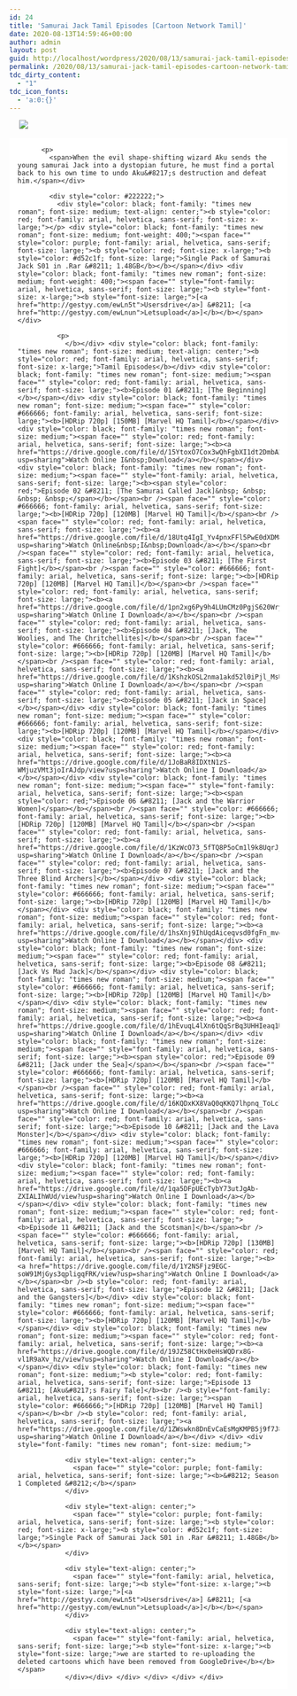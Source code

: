 ```yaml
---
id: 24
title: 'Samurai Jack Tamil Episodes [Cartoon Network Tamil]'
date: 2020-08-13T14:59:46+00:00
author: admin
layout: post
guid: http://localhost/wordpress/2020/08/13/samurai-jack-tamil-episodes-cartoon-network-tamil/
permalink: /2020/08/13/samurai-jack-tamil-episodes-cartoon-network-tamil/
tdc_dirty_content:
  - "1"
tdc_icon_fonts:
  - 'a:0:{}'
---
```

&nbsp;<a href="https://1.bp.blogspot.com/-vQCv63XC42w/XzUP538JauI/AAAAAAAABFk/_Ym-iBraKUQm8s5zZXp550Fi9lI8uTJPgCLcBGAsYHQ/s1280/3639493-trailer_samuraijack_2020226.jpg" style="margin-left: 1em; margin-right: 1em; text-align: center;"><img border="0" data-original-height="720" data-original-width="1280" src="https://1.bp.blogspot.com/-vQCv63XC42w/XzUP538JauI/AAAAAAAABFk/_Ym-iBraKUQm8s5zZXp550Fi9lI8uTJPgCLcBGAsYHQ/d/3639493-trailer_samuraijack_2020226.jpg" /></a></p> 

<div class="mod" data-attrid="kc:/tv/tv_program:first episode" data-hveid="CA8QAA" data-md="1001" data-ved="2ahUKEwiP3e2z9pfrAhXR73MBHUgGBkgQkCkwLHoECA8QAA" lang="" style="-webkit-text-stroke-width: 0px; background-color: white; clear: none; color: #222222; font-family: arial, sans-serif; font-size: 14px; font-variant-caps: normal; font-variant-ligatures: normal; orphans: 2; padding-left: 15px; padding-right: 15px; text-decoration-color: initial; text-decoration-style: initial; widows: 2;">
  <div class="Z1hOCe">
    <div class="zloOqf PZPZlf" data-ved="2ahUKEwiP3e2z9pfrAhXR73MBHUgGBkgQyxMoADAsegQIDxAB" style="margin-top: 7px;">
    </div>
  </div>
</div>

<div class="mod" data-hveid="CAcQAA" data-md="50" data-ved="2ahUKEwiP3e2z9pfrAhXR73MBHUgGBkgQkCkwK3oECAcQAA" lang="" style="-webkit-text-stroke-width: 0px; background-color: white; clear: none; font-family: arial, sans-serif; font-size: 14px; font-variant-caps: normal; font-variant-ligatures: normal; orphans: 2; padding-left: 15px; padding-right: 15px; text-decoration-color: initial; text-decoration-style: initial; widows: 2;">
  <div class="PZPZlf hb8SAc" data-attrid="description" data-hveid="CAcQAQ" data-ved="2ahUKEwiP3e2z9pfrAhXR73MBHUgGBkgQziAoADAregQIBxAB" style="margin: 13px 0px; overflow: hidden;">
    <div jsaction="desclink:c0XUbe;rcuQ6b:npT2md" jscontroller="DGEKAc">
      <div class="kno-rdesc" jsaction="sngtp:c0XUbe;tp_btn:c0XUbe;rcuQ6b:npT2md" jscontroller="DGEKAc">
        <div style="color: #222222;">
          <h2 class="Uo8X3b" style="clip: rect(1px, 1px, 1px, 1px); height: 1px; margin: 0px; overflow: hidden; padding: 0px; position: absolute; white-space: nowrap; width: 1px; z-index: -1000;">
            Description
          </h2>
          
          <p>
            <span>When the evil shape-shifting wizard Aku sends the young samurai Jack into a dystopian future, he must find a portal back to his own time to undo Aku&#8217;s destruction and defeat him.</span></div> 
            
            <div style="color: #222222;">
              <div style="color: black; font-family: "times new roman"; font-size: medium; text-align: center;"><b style="color: red; font-family: arial, helvetica, sans-serif; font-size: x-large;"></p> <div style="color: black; font-family: "times new roman"; font-size: medium; font-weight: 400;"><span face="" style="color: purple; font-family: arial, helvetica, sans-serif; font-size: large;"><b style="color: red; font-size: x-large;"><b style="color: #d52c1f; font-size: large;">Single Pack of Samurai Jack S01 in .Rar &#8211; 1.48GB</b></b></span></div> <div style="color: black; font-family: "times new roman"; font-size: medium; font-weight: 400;"><span face="" style="font-family: arial, helvetica, sans-serif; font-size: large;"><b style="font-size: x-large;"><b style="font-size: large;">[<a href="http://gestyy.com/ewLn5t">Usersdrive</a>] &#8211; [<a href="http://gestyy.com/ewLnun">Letsupload</a>]</b></b></span></div> 
              
              <p>
                </b></div> <div style="color: black; font-family: "times new roman"; font-size: medium; text-align: center;"><b style="color: red; font-family: arial, helvetica, sans-serif; font-size: x-large;">Tamil Episodes</b></div> <div style="color: black; font-family: "times new roman"; font-size: medium;"><span face="" style="color: red; font-family: arial, helvetica, sans-serif; font-size: large;"><b>Episode 01 &#8211; [The Beginning]</b></span></div> <div style="color: black; font-family: "times new roman"; font-size: medium;"><span face="" style="color: #666666; font-family: arial, helvetica, sans-serif; font-size: large;"><b>[HDRip 720p] [150MB] [Marvel HQ Tamil]</b></span></div> <div style="color: black; font-family: "times new roman"; font-size: medium;"><span face="" style="color: red; font-family: arial, helvetica, sans-serif; font-size: large;"><b><a href="https://drive.google.com/file/d/15YtoxO7Cox3wQhFgbXI1dt2DmbA2fnwE/view?usp=sharing">Watch Online I&nbsp;Download</a></b></span></div> <div style="color: black; font-family: "times new roman"; font-size: medium;"><span face="" style="font-family: arial, helvetica, sans-serif; font-size: large;"><b><span style="color: red;">Episode 02 &#8211; [The Samurai Called Jack]&nbsp; &nbsp; &nbsp; &nbsp;</span></b></span><br /><span face="" style="color: #666666; font-family: arial, helvetica, sans-serif; font-size: large;"><b>[HDRip 720p] [120MB] [Marvel HQ Tamil]</b></span><br /><span face="" style="color: red; font-family: arial, helvetica, sans-serif; font-size: large;"><b><a href="https://drive.google.com/file/d/18Utq4IgI_Yv4pnxFFl5PwE0dXDM8EdNS/view?usp=sharing">Watch Online&nbsp;I&nbsp;Download</a></b></span><br /><span face="" style="color: red; font-family: arial, helvetica, sans-serif; font-size: large;"><b>Episode 03 &#8211; [The First Fight]</b></span><br /><span face="" style="color: #666666; font-family: arial, helvetica, sans-serif; font-size: large;"><b>[HDRip 720p] [120MB] [Marvel HQ Tamil]</b></span><br /><span face="" style="color: red; font-family: arial, helvetica, sans-serif; font-size: large;"><b><a href="https://drive.google.com/file/d/1pn2xg6Py9h4LUmCMz0PgjS620WryT1Xd/view?usp=sharing">Watch Online I Download</a></b></span><br /><span face="" style="color: red; font-family: arial, helvetica, sans-serif; font-size: large;"><b>Episode 04 &#8211; [Jack, The Woolies, and The Chritchellites]</b></span><br /><span face="" style="color: #666666; font-family: arial, helvetica, sans-serif; font-size: large;"><b>[HDRip 720p] [120MB] [Marvel HQ Tamil]</b></span><br /><span face="" style="color: red; font-family: arial, helvetica, sans-serif; font-size: large;"><b><a href="https://drive.google.com/file/d/1KshzkOSL2nma1akd52l0iPjl_MsUF3j2/view?usp=sharing">Watch Online I Download</a></b></span><br /><span face="" style="color: red; font-family: arial, helvetica, sans-serif; font-size: large;"><b>Episode 05 &#8211; [Jack in Space]</b></span></div> <div style="color: black; font-family: "times new roman"; font-size: medium;"><span face="" style="color: #666666; font-family: arial, helvetica, sans-serif; font-size: large;"><b>[HDRip 720p] [120MB] [Marvel HQ Tamil]</b></span></div> <div style="color: black; font-family: "times new roman"; font-size: medium;"><span face="" style="color: red; font-family: arial, helvetica, sans-serif; font-size: large;"><b><a href="https://drive.google.com/file/d/1JoBaR8IDXtN1zS-WMjuzVMt3joIrAJdp/view?usp=sharing">Watch Online I Download</a></b></span></div> <div style="color: black; font-family: "times new roman"; font-size: medium;"><span face="" style="font-family: arial, helvetica, sans-serif; font-size: large;"><b><span style="color: red;">Episode 06 &#8211; [Jack and the Warrior Women]</span></b></span><br /><span face="" style="color: #666666; font-family: arial, helvetica, sans-serif; font-size: large;"><b>[HDRip 720p] [120MB] [Marvel HQ Tamil]</b></span><br /><span face="" style="color: red; font-family: arial, helvetica, sans-serif; font-size: large;"><b><a href="https://drive.google.com/file/d/1KzWcO73_5fTQ8P5oCm1l9k8UqrJjKYmQ/view?usp=sharing">Watch Online I Download</a></b></span><br /><span face="" style="color: red; font-family: arial, helvetica, sans-serif; font-size: large;"><b>Episode 07 &#8211; [Jack and the Three Blind Archers]</b></span></div> <div style="color: black; font-family: "times new roman"; font-size: medium;"><span face="" style="color: #666666; font-family: arial, helvetica, sans-serif; font-size: large;"><b>[HDRip 720p] [120MB] [Marvel HQ Tamil]</b></span></div> <div style="color: black; font-family: "times new roman"; font-size: medium;"><span face="" style="color: red; font-family: arial, helvetica, sans-serif; font-size: large;"><b><a href="https://drive.google.com/file/d/1hsXnj9IhUqdAiceqvsd0fgFn_mvg9UZI/view?usp=sharing">Watch Online I Download</a></b></span></div> <div style="color: black; font-family: "times new roman"; font-size: medium;"><span face="" style="color: red; font-family: arial, helvetica, sans-serif; font-size: large;"><b>Episode 08 &#8211; [Jack Vs Mad Jack]</b></span></div> <div style="color: black; font-family: "times new roman"; font-size: medium;"><span face="" style="color: #666666; font-family: arial, helvetica, sans-serif; font-size: large;"><b>[HDRip 720p] [120MB] [Marvel HQ Tamil]</b></span></div> <div style="color: black; font-family: "times new roman"; font-size: medium;"><span face="" style="color: red; font-family: arial, helvetica, sans-serif; font-size: large;"><b><a href="https://drive.google.com/file/d/1hEvuqL4lXn6tQqSrBq3UHHIeaq1Uqmpj/view?usp=sharing">Watch Online I Download</a></b></span></div> <div style="color: black; font-family: "times new roman"; font-size: medium;"><span face="" style="font-family: arial, helvetica, sans-serif; font-size: large;"><b><span style="color: red;">Episode 09 &#8211; [Jack under the Sea]</span></b></span><br /><span face="" style="color: #666666; font-family: arial, helvetica, sans-serif; font-size: large;"><b>[HDRip 720p] [120MB] [Marvel HQ Tamil]</b></span><br /><span face="" style="color: red; font-family: arial, helvetica, sans-serif; font-size: large;"><b><a href="https://drive.google.com/file/d/16KQDxKX8VaQ0qKKQ7lhpnq_ToLclUQCs/view?usp=sharing">Watch Online I Download</a></b></span><br /><span face="" style="color: red; font-family: arial, helvetica, sans-serif; font-size: large;"><b>Episode 10 &#8211; [Jack and the Lava Monster]</b></span></div> <div style="color: black; font-family: "times new roman"; font-size: medium;"><span face="" style="color: #666666; font-family: arial, helvetica, sans-serif; font-size: large;"><b>[HDRip 720p] [120MB] [Marvel HQ Tamil]</b></span></div> <div style="color: black; font-family: "times new roman"; font-size: medium;"><span face="" style="color: red; font-family: arial, helvetica, sans-serif; font-size: large;"><b><a href="https://drive.google.com/file/d/1qa5DFpUEcTybY73utJgAb-ZXIALIhWUd/view?usp=sharing">Watch Online I Download</a></b></span></div> <div style="color: black; font-family: "times new roman"; font-size: medium;"><span face="" style="color: red; font-family: arial, helvetica, sans-serif; font-size: large;"><b>Episode 11 &#8211; [Jack and the Scotsman]</b></span><br /><span face="" style="color: #666666; font-family: arial, helvetica, sans-serif; font-size: large;"><b>[HDRip 720p] [130MB] [Marvel HQ Tamil]</b></span><br /><span face="" style="color: red; font-family: arial, helvetica, sans-serif; font-size: large;"><b><a href="https://drive.google.com/file/d/1Y2NSFjz9EGC-soW91MjGys3qpligqFRK/view?usp=sharing">Watch Online I Download</a></b></span><br /><b style="color: red; font-family: arial, helvetica, sans-serif; font-size: large;">Episode 12 &#8211; [Jack and the Gangsters]</b></div> <div style="color: black; font-family: "times new roman"; font-size: medium;"><span face="" style="color: #666666; font-family: arial, helvetica, sans-serif; font-size: large;"><b>[HDRip 720p] [120MB] [Marvel HQ Tamil]</b></span></div> <div style="color: black; font-family: "times new roman"; font-size: medium;"><span face="" style="color: red; font-family: arial, helvetica, sans-serif; font-size: large;"><b><a href="https://drive.google.com/file/d/19JZ58CtHx0eHsWQDrx8G-vl1R9aXv_hz/view?usp=sharing">Watch Online I Download</a></b></span></div> <div style="color: black; font-family: "times new roman"; font-size: medium;"><b style="color: red; font-family: arial, helvetica, sans-serif; font-size: large;">Episode 13 &#8211; [Aku&#8217;s Fairy Tale]</b><br /><b style="font-family: arial, helvetica, sans-serif; font-size: large;"><span style="color: #666666;">[HDRip 720p] [120MB] [Marvel HQ Tamil]</span></b><br /><b style="color: red; font-family: arial, helvetica, sans-serif; font-size: large;"><a href="https://drive.google.com/file/d/1ZWswkn8DnEvCaEsMgKMPB5j9f7J8IzDb/view?usp=sharing">Watch Online I Download</a></b></div> </div> <div style="font-family: "times new roman"; font-size: medium;"> 
                
                <div style="text-align: center;">
                  <span face="" style="color: purple; font-family: arial, helvetica, sans-serif; font-size: large;"><b>&#8212; Season 1 Completed &#8212;</b></span>
                </div>
                
                <div style="text-align: center;">
                  <span face="" style="color: purple; font-family: arial, helvetica, sans-serif; font-size: large;"><b style="color: red; font-size: x-large;"><b style="color: #d52c1f; font-size: large;">Single Pack of Samurai Jack S01 in .Rar &#8211; 1.48GB</b></b></span>
                </div>
                
                <div style="text-align: center;">
                  <span face="" style="font-family: arial, helvetica, sans-serif; font-size: large;"><b style="font-size: x-large;"><b style="font-size: large;">[<a href="http://gestyy.com/ewLn5t">Usersdrive</a>] &#8211; [<a href="http://gestyy.com/ewLnun">Letsupload</a>]</b></b></span>
                </div>
                
                <div style="text-align: center;">
                  <span face="" style="font-family: arial, helvetica, sans-serif; font-size: large;"><b style="font-size: x-large;"><b style="font-size: large;">we are started to re-uploading the deleted cartoons which have been removed from GoogleDrive</b></b></span>
                </div></div> </div> </div> </div> </div>